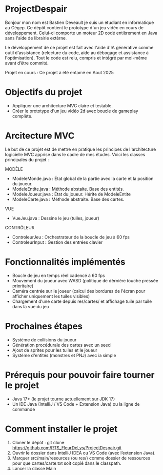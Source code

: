 

# ProjectDespair

Bonjour mon nom est Bastien Deveault je suis un étudiant en informatique au Cégep.
Ce dépôt contient le prototype d'un jeu vidéo en cours de développement. Celui-ci comporte un moteur 2D codé entièrement en Java sans l'aide de librairie extèrne. 

Le développement de ce projet est fait avec l'aide d'IA générative comme outil d'assistance (relecture du code, aide au débogage et assistance à l'optimisation). Tout le code est relu, compris et intégré par moi-même avant d’être commité.

Projet en cours : Ce projet à été entamé en Aout 2025

# Objectifs du projet

- Appliquer une architecture MVC claire et testable.
- Créer le prototype d'un jeu vidéo 2d avec boucle de gameplay complète.

# Arcitecture MVC

Le but de ce projet est de mettre en pratique les principes de l'architecture logicielle MVC apprise dans le cadre de mes études. Voici les classes principales du projet :

MODÈLE 
- ModeleMonde.java : État global de la partie avec la carte et la position du joueur.
- ModeleEntite.java : Méthode abstaite. Base des entités.
- ModeleJoueur.java : État du joueur. Hérite de ModeleEntite
- ModeleCarte.java : Méthode abstraite. Base des cartes.

VUE
- VueJeu.java : Dessine le jeu (tuiles, joueur)

CONTRÔLEUR
- ControleurJeu : Orchestrateur de la boucle de jeu à 60 fps
- ControleurInput : Gestion des entrées clavier

# Fonctionnalités implémentés

- Boucle de jeu en temps réel cadencé à 60 fps
- Mouvement du joueur avec WASD (politique de dèrnière touche pressée prioritaire)
- Caméra centrée sur le joueur (calcul des bordures de l'écran pour afficher uniquement les tuiles visibles)
- Chargement d'une carte depuis res/cartes/ et affichage tuile par tuile dans la vue du jeu

# Prochaines étapes

- Système de collisions du joueur
- Génération procédurale des cartes avec un seed
- Ajout de sprites pour les tuiles et le joueur
- Système d'entités (monstres et PNJ) avec ia simple

# Prérequis pour pouvoir faire tourner le projet

- Java 17+ (le projet tourne actuellement sur JDK 17)
- Un IDE Java (IntelliJ / VS Code + Extension Java) ou la ligne de commande

# Comment installer le projet

1. Cloner le dépôt : git clone https://github.com/RTS_FleurDeLys/ProjectDespair.git
2. Ouvrir le dossier dans IntelliJ IDEA ou VS Code (avec l’extension Java).
3. Marquer src/main/resources (ou res/) comme dossier de ressources pour que cartes/carte.txt soit copié dans le classpath.
4. Lancer la classe Main
